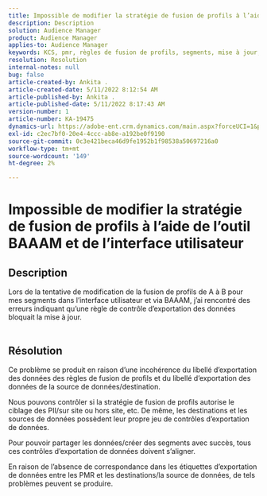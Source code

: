 ```yaml
---
title: Impossible de modifier la stratégie de fusion de profils à l’aide de l’outil BAAAM et de l’interface utilisateur
description: Description
solution: Audience Manager
product: Audience Manager
applies-to: Audience Manager
keywords: KCS, pmr, règles de fusion de profils, segments, mise à jour, modification
resolution: Resolution
internal-notes: null
bug: false
article-created-by: Ankita .
article-created-date: 5/11/2022 8:12:54 AM
article-published-by: Ankita .
article-published-date: 5/11/2022 8:17:43 AM
version-number: 1
article-number: KA-19475
dynamics-url: https://adobe-ent.crm.dynamics.com/main.aspx?forceUCI=1&pagetype=entityrecord&etn=knowledgearticle&id=19c23222-02d1-ec11-a7b5-0022480a8d10
exl-id: c2ec7bf0-20e4-4ccc-ab8e-a192be0f9190
source-git-commit: 0c3e421beca46d9fe1952b1f98538a50697216a0
workflow-type: tm+mt
source-wordcount: '149'
ht-degree: 2%

---
```


# Impossible de modifier la stratégie de fusion de profils à l’aide de l’outil BAAAM et de l’interface utilisateur

## Description

Lors de la tentative de modification de la fusion de profils de A à B pour mes segments dans l’interface utilisateur et via BAAAM, j’ai rencontré des erreurs indiquant qu’une règle de contrôle d’exportation des données bloquait la mise à jour.
<br> 

## Résolution


Ce problème se produit en raison d’une incohérence du libellé d’exportation des données des règles de fusion de profils et du libellé d’exportation des données de la source de données/destination.

Nous pouvons contrôler si la stratégie de fusion de profils autorise le ciblage des PII/sur site ou hors site, etc. De même, les destinations et les sources de données possèdent leur propre jeu de contrôles d’exportation de données.

Pour pouvoir partager les données/créer des segments avec succès, tous ces contrôles d’exportation de données doivent s’aligner.

En raison de l’absence de correspondance dans les étiquettes d’exportation de données entre les PMR et les destinations/la source de données, de tels problèmes peuvent se produire.
